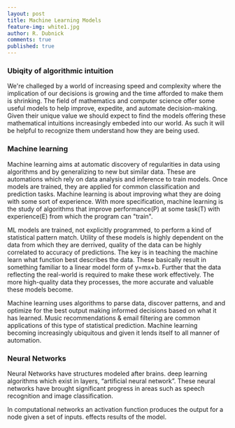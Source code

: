 ```yaml
---
layout: post
title: Machine Learning Models
feature-img: white1.jpg
author: R. Dubnick
comments: true
published: true
---
```



### Ubiqity of algorithmic intuition
We're challeged by a world of increasing speed and complexity where the  implication of our decisions is growing and the time afforded to make them is shrinking.  The field of mathematics and computer science offer some useful models to help improve, expedite, and automate decision-making.  Given their unique value we should expect to find the models offering these mathematical intuitions increasingly embeded into our world.  As such it will be helpful to recognize them understand how they are being used.

### Machine learning

Machine learning aims at automatic discovery of regularities in data using algorithms and by generalizing to new but similar data.  These are automations which rely on data analysis and inference to train models.  Once models are trained, they are applied for common classification and prediction tasks.  Machine learning is about improving what they are doing with some sort of experience.  With more specification, machine learning is the study of algorithms that improve performance(P) at some task(T) with experience(E) from which the program can "train".

ML models are trained, not explicitly programmed, to perform a kind of statistical pattern match.   Utility of these models is highly dependent on the data from which they are derrived, quality of the data can be highly correlated to accuracy of predictions. The key is in teaching the machine learn what function best describes the data.  These basically result in something familiar to a linear model form of y=mx+b. Further that the data reflecting the real-world is required to make these work effectively.  The more high-quality data they processes, the more accurate and valuable these models become. 

Machine learning uses algorithms to parse data, discover patterns, and and optimize for the best output making informed decisions based on what it has learned.  Music recommendations & email filtering are common applications of this type of statistical prediction.  Machine learning becoming increasingly ubiquitous and given it lends itself to all manner of automation.

### Neural Networks
Neural Networks have structures modeled after brains. deep learning algorithms which exist in layers, “artificial neural network”.  These neural networks have brought significant progress in areas such as speech recognition and image classification.

In computational networks an activation function produces the output for a node given a set of inputs.  effects results of the model.

